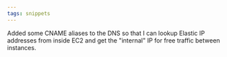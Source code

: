 ```yaml
---
tags: snippets
---
```


Added some CNAME aliases to the DNS so that I can lookup Elastic IP addresses from inside EC2 and get the "internal" IP for free traffic between instances.
